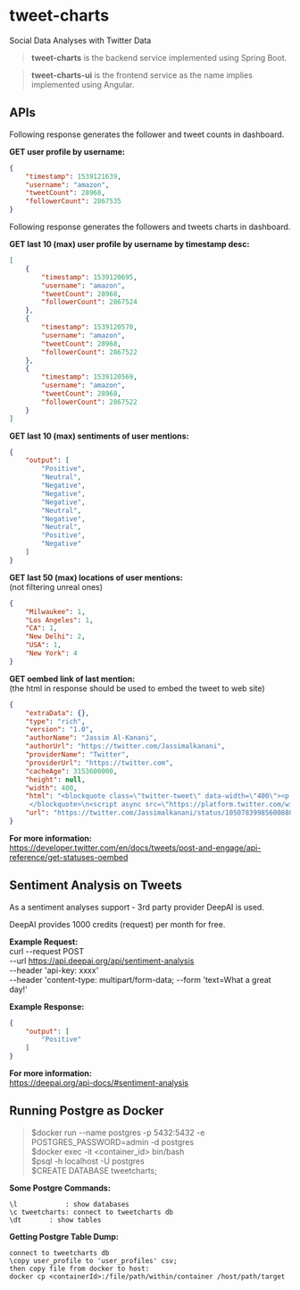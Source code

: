 # tweet-charts
Social Data Analyses with Twitter Data

>**tweet-charts** is the backend service implemented using Spring Boot.

>**tweet-charts-ui** is the frontend service as the name implies implemented using Angular.

## APIs

Following response generates the follower and tweet counts in dashboard.

**GET user profile by username:**
```json
{
    "timestamp": 1539121639,
    "username": "amazon",
    "tweetCount": 28968,
    "followerCount": 2867535
}
```

Following response generates the followers and tweets charts in dashboard.

**GET last 10 (max) user profile by username by timestamp desc:**
```json
[
    {
        "timestamp": 1539120695,
        "username": "amazon",
        "tweetCount": 28968,
        "followerCount": 2867524
    },
    {
        "timestamp": 1539120570,
        "username": "amazon",
        "tweetCount": 28968,
        "followerCount": 2867522
    },
    {
        "timestamp": 1539120569,
        "username": "amazon",
        "tweetCount": 28968,
        "followerCount": 2867522
    }
]
```

**GET last 10 (max) sentiments of user mentions:**
```json
{
    "output": [
        "Positive",
        "Neutral",
        "Negative",
        "Negative",
        "Negative",
        "Neutral",
        "Negative",
        "Neutral",
        "Positive",
        "Negative"
    ]
}
```

**GET last 50 (max) locations of user mentions:**\
(not filtering unreal ones)
```json
{
	"Milwaukee": 1,
	"Los Angeles": 1,
	"CA": 1,
	"New Delhi": 2,
	"USA": 1,
	"New York": 4
}
```

**GET oembed link of last mention:**\
(the html in response should be used to embed the tweet to web site)

```json
{
    "extraData": {},
    "type": "rich",
    "version": "1.0",
    "authorName": "Jassim Al-Kanani",
    "authorUrl": "https://twitter.com/Jassimalkanani",
    "providerName": "Twitter",
    "providerUrl": "https://twitter.com",
    "cacheAge": 3153600000,
    "height": null,
    "width": 400,
    "html": "<blockquote class=\"twitter-tweet\" data-width=\"400\"><p lang=\"en\" dir=\"ltr\">Mmmm designer goods on <a            href=\"https://twitter.com/amazon?ref_src=twsrc%5Etfw\">@amazon</a></p>&mdash; Jassim Al-Kanani (@Jassimalkanani) <a          href=\"https://twitter.com/Jassimalkanani/status/1050783998560088066?ref_src=twsrc%5Etfw\">October 12, 2018</a> 
     </blockquote>\n<script async src=\"https://platform.twitter.com/widgets.js\" charset=\"utf-8\"></script>\n",
    "url": "https://twitter.com/Jassimalkanani/status/1050783998560088066"
}
```
**For more information:**\
https://developer.twitter.com/en/docs/tweets/post-and-engage/api-reference/get-statuses-oembed


## Sentiment Analysis on Tweets

As a sentiment analyses support - 3rd party provider DeepAI is used.

DeepAI provides 1000 credits (request) per month for free.

**Example Request:**\
curl --request POST \
  --url https://api.deepai.org/api/sentiment-analysis \
  --header 'api-key: xxxx' \
  --header 'content-type: multipart/form-data;
  --form 'text=What a great day!'

**Example Response:**
```json
{
    "output": [
        "Positive"
    ]
}
```

**For more information:**\
https://deepai.org/api-docs/#sentiment-analysis

## Running Postgre as Docker

> $docker run --name postgres -p 5432:5432 -e POSTGRES_PASSWORD=admin -d postgres \
> $docker exec -it <container_id> bin/bash \
> $psql -h localhost -U postgres \
> $CREATE DATABASE tweetcharts;

**Some Postgre Commands:**
```
\l            : show databases
\c tweetcharts: connect to tweetcharts db
\dt	      : show tables
```

**Getting Postgre Table Dump:**
```
connect to tweetcharts db
\copy user_profile to 'user_profiles' csv;
then copy file from docker to host:
docker cp <containerId>:/file/path/within/container /host/path/target
```
